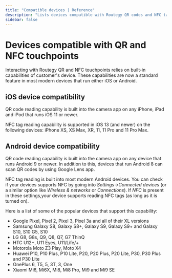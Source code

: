 ```yaml
---
title: "Compatible devices | Reference"
description: "Lists devices compatible with Routegy QR codes and NFC tags"
sidebar: false
---
```


# Devices compatible with QR and NFC touchpoints

Interacting with Routegy QR and NFC touchpoints relies on built-in capabilities of customer's device. These capabilities are now a standard feature in most modern devices that run either iOS or Android.


## iOS device compatibility

QR code reading capability is built into the camera app on any iPhone, iPad and iPod that runs iOS 11 or newer.

NFC tag reading capability is supported in iOS 13 (and newer) on the following devices: iPhone XS, XS Max, XR, 11, 11 Pro and 11 Pro Max.

## Android device compatibility

QR code reading capability is built into the camera app on any device that runs Android 9 or newer. In addition to this, devices that run Android 8 can scan QR codes by using Google Lens app.

NFC tag reading is built into most modern Android devices. You can check if your devices supports NFC by going into _Settings->Connected devices_ (or a similar option like _Wireless & networks_ or _Connections_). If _NFC_ is present in these settings,your device supports reading NFC tags (as long as it is turned on).

Here is a list of some of the popular devices that support this capability:
* Google  Pixel, Pixel 2, Pixel 3, Pixel 3a and all of their XL versions
* Samsung Galaxy S8, Galaxy S8+, Galaxy S9, Galaxy S9+ and Galaxy S10, S10 G5, S10
* LG G8, G8s, Q9, Q8, Q7, G7 ThinQ
* HTC U12+, U11 Eyes, U11/Life/+
* Motorola Moto Z3 Play, Moto X4
* Huawei P10, P10 Plus, P10 Lite, P20, P20 Plus, P20 Lite, P30, P30 Plus and P30 Lite
* OnePlus 6, T5, 5, 3T, 3, One
* Xiaomi Mi6, Mi6X, Mi8, Mi8 Pro, Mi9 and Mi9 SE
